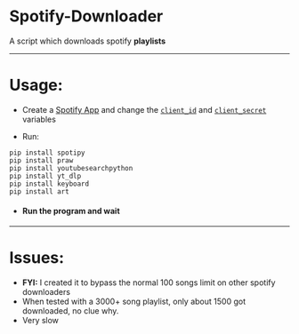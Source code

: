 # Spotify-Downloader
 
A script which downloads spotify **playlists**

---
# Usage:

- Create a [Spotify App](https://developer.spotify.com/dashboard/create) and change the [`client_id`](https://github.com/syon-vt/Spotify-Downloader/blob/main/main.py#L19) and [`client_secret`](https://github.com/syon-vt/Spotify-Downloader/blob/main/main.py#L20) variables

- Run: 
```
pip install spotipy
pip install praw
pip install youtubesearchpython
pip install yt_dlp
pip install keyboard
pip install art
```

- #### Run the program and wait
---
# Issues:
- **FYI:** I created it to bypass the normal 100 songs limit on other spotify downloaders
- When tested with a 3000+ song playlist, only about 1500 got downloaded, no clue why.
- Very slow